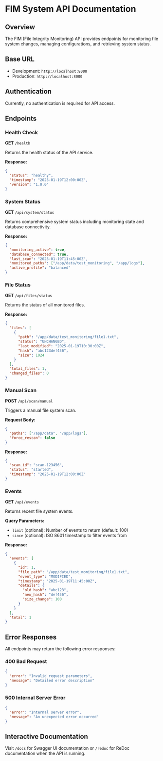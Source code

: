 # FIM System API Documentation

## Overview

The FIM (File Integrity Monitoring) API provides endpoints for monitoring file system changes, managing configurations, and retrieving system status.

## Base URL

- Development: `http://localhost:8000`
- Production: `http://localhost:8000`

## Authentication

Currently, no authentication is required for API access.

## Endpoints

### Health Check

**GET** `/health`

Returns the health status of the API service.

**Response:**
```json
{
  "status": "healthy",
  "timestamp": "2025-01-19T12:00:00Z",
  "version": "1.0.0"
}
```

### System Status

**GET** `/api/system/status`

Returns comprehensive system status including monitoring state and database connectivity.

**Response:**
```json
{
  "monitoring_active": true,
  "database_connected": true,
  "last_scan": "2025-01-19T11:45:00Z",
  "monitored_paths": ["/app/data/test_monitoring", "/app/logs"],
  "active_profile": "balanced"
}
```

### File Status

**GET** `/api/files/status`

Returns the status of all monitored files.

**Response:**
```json
{
  "files": [
    {
      "path": "/app/data/test_monitoring/file1.txt",
      "status": "UNCHANGED",
      "last_modified": "2025-01-19T10:30:00Z",
      "hash": "abc123def456",
      "size": 1024
    }
  ],
  "total_files": 1,
  "changed_files": 0
}
```

### Manual Scan

**POST** `/api/scan/manual`

Triggers a manual file system scan.

**Request Body:**
```json
{
  "paths": ["/app/data", "/app/logs"],
  "force_rescan": false
}
```

**Response:**
```json
{
  "scan_id": "scan-123456",
  "status": "started",
  "timestamp": "2025-01-19T12:00:00Z"
}
```

### Events

**GET** `/api/events`

Returns recent file system events.

**Query Parameters:**
- `limit` (optional): Number of events to return (default: 100)
- `since` (optional): ISO 8601 timestamp to filter events from

**Response:**
```json
{
  "events": [
    {
      "id": 1,
      "file_path": "/app/data/test_monitoring/file1.txt",
      "event_type": "MODIFIED",
      "timestamp": "2025-01-19T11:45:00Z",
      "details": {
        "old_hash": "abc123",
        "new_hash": "def456",
        "size_change": 100
      }
    }
  ],
  "total": 1
}
```

## Error Responses

All endpoints may return the following error responses:

### 400 Bad Request
```json
{
  "error": "Invalid request parameters",
  "message": "Detailed error description"
}
```

### 500 Internal Server Error
```json
{
  "error": "Internal server error",
  "message": "An unexpected error occurred"
}
```

## Interactive Documentation

Visit `/docs` for Swagger UI documentation or `/redoc` for ReDoc documentation when the API is running.
